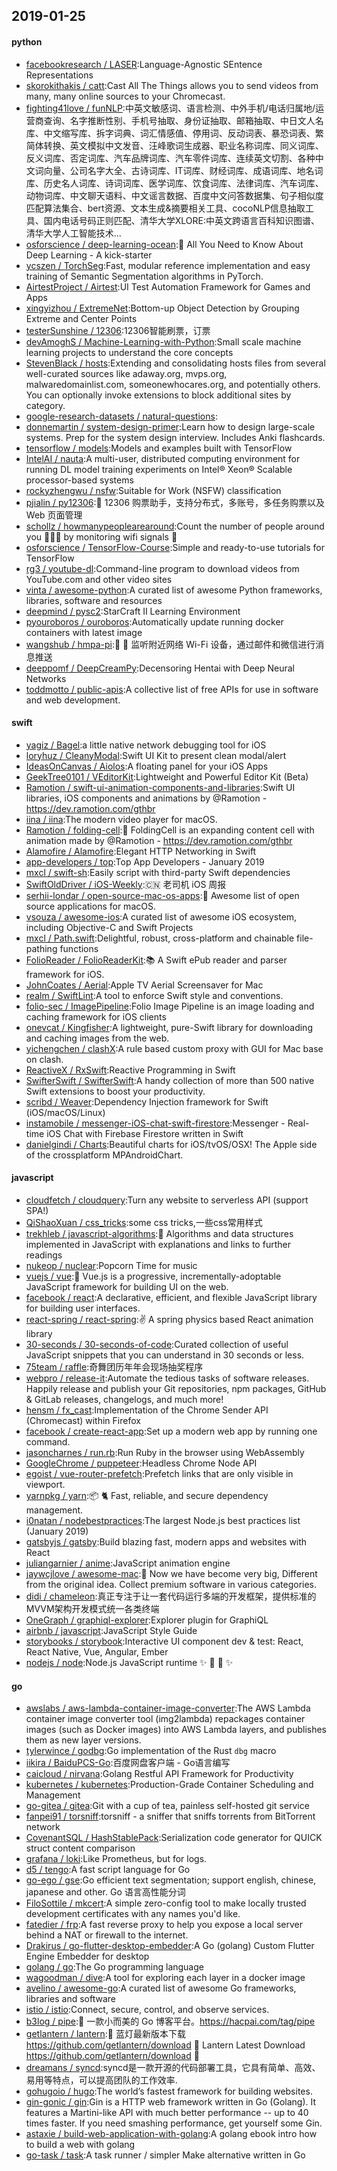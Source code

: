 ## 2019-01-25

#### python
* [facebookresearch / LASER](https://github.com/facebookresearch/LASER):Language-Agnostic SEntence Representations
* [skorokithakis / catt](https://github.com/skorokithakis/catt):Cast All The Things allows you to send videos from many, many online sources to your Chromecast.
* [fighting41love / funNLP](https://github.com/fighting41love/funNLP):中英文敏感词、语言检测、中外手机/电话归属地/运营商查询、名字推断性别、手机号抽取、身份证抽取、邮箱抽取、中日文人名库、中文缩写库、拆字词典、词汇情感值、停用词、反动词表、暴恐词表、繁简体转换、英文模拟中文发音、汪峰歌词生成器、职业名称词库、同义词库、反义词库、否定词库、汽车品牌词库、汽车零件词库、连续英文切割、各种中文词向量、公司名字大全、古诗词库、IT词库、财经词库、成语词库、地名词库、历史名人词库、诗词词库、医学词库、饮食词库、法律词库、汽车词库、动物词库、中文聊天语料、中文谣言数据、百度中文问答数据集、句子相似度匹配算法集合、bert资源、文本生成&摘要相关工具、cocoNLP信息抽取工具、国内电话号码正则匹配、清华大学XLORE:中英文跨语言百科知识图谱、清华大学人工智能技术…
* [osforscience / deep-learning-ocean](https://github.com/osforscience/deep-learning-ocean):📡
All You Need to Know About Deep Learning - A kick-starter
* [ycszen / TorchSeg](https://github.com/ycszen/TorchSeg):Fast, modular reference implementation and easy training of Semantic Segmentation algorithms in PyTorch.
* [AirtestProject / Airtest](https://github.com/AirtestProject/Airtest):UI Test Automation Framework for Games and Apps
* [xingyizhou / ExtremeNet](https://github.com/xingyizhou/ExtremeNet):Bottom-up Object Detection by Grouping Extreme and Center Points
* [testerSunshine / 12306](https://github.com/testerSunshine/12306):12306智能刷票，订票
* [devAmoghS / Machine-Learning-with-Python](https://github.com/devAmoghS/Machine-Learning-with-Python):Small scale machine learning projects to understand the core concepts
* [StevenBlack / hosts](https://github.com/StevenBlack/hosts):Extending and consolidating hosts files from several well-curated sources like adaway.org, mvps.org, malwaredomainlist.com, someonewhocares.org, and potentially others. You can optionally invoke extensions to block additional sites by category.
* [google-research-datasets / natural-questions](https://github.com/google-research-datasets/natural-questions):
* [donnemartin / system-design-primer](https://github.com/donnemartin/system-design-primer):Learn how to design large-scale systems. Prep for the system design interview. Includes Anki flashcards.
* [tensorflow / models](https://github.com/tensorflow/models):Models and examples built with TensorFlow
* [IntelAI / nauta](https://github.com/IntelAI/nauta):A multi-user, distributed computing environment for running DL model training experiments on Intel® Xeon® Scalable processor-based systems
* [rockyzhengwu / nsfw](https://github.com/rockyzhengwu/nsfw):Suitable for Work (NSFW) classification
* [pjialin / py12306](https://github.com/pjialin/py12306):🚂
12306 购票助手，支持分布式，多账号，多任务购票以及 Web 页面管理
* [schollz / howmanypeoplearearound](https://github.com/schollz/howmanypeoplearearound):Count the number of people around you
👨‍👨‍👦
by monitoring wifi signals
📡
* [osforscience / TensorFlow-Course](https://github.com/osforscience/TensorFlow-Course):Simple and ready-to-use tutorials for TensorFlow
* [rg3 / youtube-dl](https://github.com/rg3/youtube-dl):Command-line program to download videos from YouTube.com and other video sites
* [vinta / awesome-python](https://github.com/vinta/awesome-python):A curated list of awesome Python frameworks, libraries, software and resources
* [deepmind / pysc2](https://github.com/deepmind/pysc2):StarCraft II Learning Environment
* [pyouroboros / ouroboros](https://github.com/pyouroboros/ouroboros):Automatically update running docker containers with latest image
* [wangshub / hmpa-pi](https://github.com/wangshub/hmpa-pi):📡
🔔
监听附近网络 Wi-Fi 设备，通过邮件和微信进行消息推送
* [deeppomf / DeepCreamPy](https://github.com/deeppomf/DeepCreamPy):Decensoring Hentai with Deep Neural Networks
* [toddmotto / public-apis](https://github.com/toddmotto/public-apis):A collective list of free APIs for use in software and web development.

#### swift
* [yagiz / Bagel](https://github.com/yagiz/Bagel):a little native network debugging tool for iOS
* [loryhuz / CleanyModal](https://github.com/loryhuz/CleanyModal):Swift UI Kit to present clean modal/alert
* [IdeasOnCanvas / Aiolos](https://github.com/IdeasOnCanvas/Aiolos):A floating panel for your iOS Apps
* [GeekTree0101 / VEditorKit](https://github.com/GeekTree0101/VEditorKit):Lightweight and Powerful Editor Kit (Beta)
* [Ramotion / swift-ui-animation-components-and-libraries](https://github.com/Ramotion/swift-ui-animation-components-and-libraries):Swift UI libraries, iOS components and animations by @Ramotion - https://dev.ramotion.com/gthbr
* [iina / iina](https://github.com/iina/iina):The modern video player for macOS.
* [Ramotion / folding-cell](https://github.com/Ramotion/folding-cell):📃
FoldingCell is an expanding content cell with animation made by @Ramotion - https://dev.ramotion.com/gthbr
* [Alamofire / Alamofire](https://github.com/Alamofire/Alamofire):Elegant HTTP Networking in Swift
* [app-developers / top](https://github.com/app-developers/top):Top App Developers - January 2019
* [mxcl / swift-sh](https://github.com/mxcl/swift-sh):Easily script with third-party Swift dependencies
* [SwiftOldDriver / iOS-Weekly](https://github.com/SwiftOldDriver/iOS-Weekly):🇨🇳
老司机 iOS 周报
* [serhii-londar / open-source-mac-os-apps](https://github.com/serhii-londar/open-source-mac-os-apps):🚀
Awesome list of open source applications for macOS.
* [vsouza / awesome-ios](https://github.com/vsouza/awesome-ios):A curated list of awesome iOS ecosystem, including Objective-C and Swift Projects
* [mxcl / Path.swift](https://github.com/mxcl/Path.swift):Delightful, robust, cross-platform and chainable file-pathing functions
* [FolioReader / FolioReaderKit](https://github.com/FolioReader/FolioReaderKit):📚
A Swift ePub reader and parser framework for iOS.
* [JohnCoates / Aerial](https://github.com/JohnCoates/Aerial):Apple TV Aerial Screensaver for Mac
* [realm / SwiftLint](https://github.com/realm/SwiftLint):A tool to enforce Swift style and conventions.
* [folio-sec / ImagePipeline](https://github.com/folio-sec/ImagePipeline):Folio Image Pipeline is an image loading and caching framework for iOS clients
* [onevcat / Kingfisher](https://github.com/onevcat/Kingfisher):A lightweight, pure-Swift library for downloading and caching images from the web.
* [yichengchen / clashX](https://github.com/yichengchen/clashX):A rule based custom proxy with GUI for Mac base on clash.
* [ReactiveX / RxSwift](https://github.com/ReactiveX/RxSwift):Reactive Programming in Swift
* [SwifterSwift / SwifterSwift](https://github.com/SwifterSwift/SwifterSwift):A handy collection of more than 500 native Swift extensions to boost your productivity.
* [scribd / Weaver](https://github.com/scribd/Weaver):Dependency Injection framework for Swift (iOS/macOS/Linux)
* [instamobile / messenger-iOS-chat-swift-firestore](https://github.com/instamobile/messenger-iOS-chat-swift-firestore):Messenger - Real-time iOS Chat with Firebase Firestore written in Swift
* [danielgindi / Charts](https://github.com/danielgindi/Charts):Beautiful charts for iOS/tvOS/OSX! The Apple side of the crossplatform MPAndroidChart.

#### javascript
* [cloudfetch / cloudquery](https://github.com/cloudfetch/cloudquery):Turn any website to serverless API (support SPA!)
* [QiShaoXuan / css_tricks](https://github.com/QiShaoXuan/css_tricks):some css tricks,一些css常用样式
* [trekhleb / javascript-algorithms](https://github.com/trekhleb/javascript-algorithms):📝
Algorithms and data structures implemented in JavaScript with explanations and links to further readings
* [nukeop / nuclear](https://github.com/nukeop/nuclear):Popcorn Time for music
* [vuejs / vue](https://github.com/vuejs/vue):🖖
Vue.js is a progressive, incrementally-adoptable JavaScript framework for building UI on the web.
* [facebook / react](https://github.com/facebook/react):A declarative, efficient, and flexible JavaScript library for building user interfaces.
* [react-spring / react-spring](https://github.com/react-spring/react-spring):✌️
A spring physics based React animation library
* [30-seconds / 30-seconds-of-code](https://github.com/30-seconds/30-seconds-of-code):Curated collection of useful JavaScript snippets that you can understand in 30 seconds or less.
* [75team / raffle](https://github.com/75team/raffle):奇舞团历年年会现场抽奖程序
* [webpro / release-it](https://github.com/webpro/release-it):Automate the tedious tasks of software releases. Happily release and publish your Git repositories, npm packages, GitHub & GitLab releases, changelogs, and much more!
* [hensm / fx_cast](https://github.com/hensm/fx_cast):Implementation of the Chrome Sender API (Chromecast) within Firefox
* [facebook / create-react-app](https://github.com/facebook/create-react-app):Set up a modern web app by running one command.
* [jasoncharnes / run.rb](https://github.com/jasoncharnes/run.rb):Run Ruby in the browser using WebAssembly
* [GoogleChrome / puppeteer](https://github.com/GoogleChrome/puppeteer):Headless Chrome Node API
* [egoist / vue-router-prefetch](https://github.com/egoist/vue-router-prefetch):Prefetch links that are only visible in viewport.
* [yarnpkg / yarn](https://github.com/yarnpkg/yarn):📦
🐈
Fast, reliable, and secure dependency management.
* [i0natan / nodebestpractices](https://github.com/i0natan/nodebestpractices):The largest Node.js best practices list (January 2019)
* [gatsbyjs / gatsby](https://github.com/gatsbyjs/gatsby):Build blazing fast, modern apps and websites with React
* [juliangarnier / anime](https://github.com/juliangarnier/anime):JavaScript animation engine
* [jaywcjlove / awesome-mac](https://github.com/jaywcjlove/awesome-mac): Now we have become very big, Different from the original idea. Collect premium software in various categories.
* [didi / chameleon](https://github.com/didi/chameleon):真正专注于让一套代码运行多端的开发框架，提供标准的MVVM架构开发模式统一各类终端
* [OneGraph / graphiql-explorer](https://github.com/OneGraph/graphiql-explorer):Explorer plugin for GraphiQL
* [airbnb / javascript](https://github.com/airbnb/javascript):JavaScript Style Guide
* [storybooks / storybook](https://github.com/storybooks/storybook):Interactive UI component dev & test: React, React Native, Vue, Angular, Ember
* [nodejs / node](https://github.com/nodejs/node):Node.js JavaScript runtime
✨
🐢
🚀
✨

#### go
* [awslabs / aws-lambda-container-image-converter](https://github.com/awslabs/aws-lambda-container-image-converter):The AWS Lambda container image converter tool (img2lambda) repackages container images (such as Docker images) into AWS Lambda layers, and publishes them as new layer versions.
* [tylerwince / godbg](https://github.com/tylerwince/godbg):Go implementation of the Rust `dbg` macro
* [iikira / BaiduPCS-Go](https://github.com/iikira/BaiduPCS-Go):百度网盘客户端 - Go语言编写
* [caicloud / nirvana](https://github.com/caicloud/nirvana):Golang Restful API Framework for Productivity
* [kubernetes / kubernetes](https://github.com/kubernetes/kubernetes):Production-Grade Container Scheduling and Management
* [go-gitea / gitea](https://github.com/go-gitea/gitea):Git with a cup of tea, painless self-hosted git service
* [fanpei91 / torsniff](https://github.com/fanpei91/torsniff):torsniff - a sniffer that sniffs torrents from BitTorrent network
* [CovenantSQL / HashStablePack](https://github.com/CovenantSQL/HashStablePack):Serialization code generator for QUICK struct content comparison
* [grafana / loki](https://github.com/grafana/loki):Like Prometheus, but for logs.
* [d5 / tengo](https://github.com/d5/tengo):A fast script language for Go
* [go-ego / gse](https://github.com/go-ego/gse):Go efficient text segmentation; support english, chinese, japanese and other. Go 语言高性能分词
* [FiloSottile / mkcert](https://github.com/FiloSottile/mkcert):A simple zero-config tool to make locally trusted development certificates with any names you'd like.
* [fatedier / frp](https://github.com/fatedier/frp):A fast reverse proxy to help you expose a local server behind a NAT or firewall to the internet.
* [Drakirus / go-flutter-desktop-embedder](https://github.com/Drakirus/go-flutter-desktop-embedder):A Go (golang) Custom Flutter Engine Embedder for desktop
* [golang / go](https://github.com/golang/go):The Go programming language
* [wagoodman / dive](https://github.com/wagoodman/dive):A tool for exploring each layer in a docker image
* [avelino / awesome-go](https://github.com/avelino/awesome-go):A curated list of awesome Go frameworks, libraries and software
* [istio / istio](https://github.com/istio/istio):Connect, secure, control, and observe services.
* [b3log / pipe](https://github.com/b3log/pipe):🎷
一款小而美的 Go 博客平台。https://hacpai.com/tag/pipe
* [getlantern / lantern](https://github.com/getlantern/lantern):🔴
蓝灯最新版本下载 https://github.com/getlantern/download
🔴
Lantern Latest Download https://github.com/getlantern/download
🔴
* [dreamans / syncd](https://github.com/dreamans/syncd):syncd是一款开源的代码部署工具，它具有简单、高效、易用等特点，可以提高团队的工作效率.
* [gohugoio / hugo](https://github.com/gohugoio/hugo):The world’s fastest framework for building websites.
* [gin-gonic / gin](https://github.com/gin-gonic/gin):Gin is a HTTP web framework written in Go (Golang). It features a Martini-like API with much better performance -- up to 40 times faster. If you need smashing performance, get yourself some Gin.
* [astaxie / build-web-application-with-golang](https://github.com/astaxie/build-web-application-with-golang):A golang ebook intro how to build a web with golang
* [go-task / task](https://github.com/go-task/task):A task runner / simpler Make alternative written in Go
